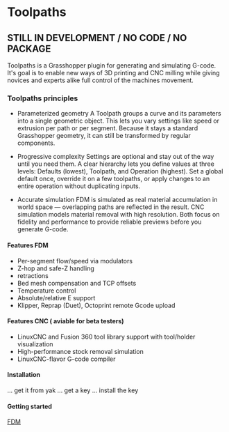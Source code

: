 # Toolpaths

## STILL IN DEVELOPMENT / NO CODE / NO PACKAGE

Toolpaths is a Grasshopper plugin for generating and simulating G-code. It's goal is to enable new ways of 3D printing and CNC milling while giving novices and experts alike  full control of the machines movement.



### Toolpaths principles

- Parameterized geometry
  A Toolpath groups a curve and its parameters into a single geometric object. This lets you vary settings like speed or extrusion per path or per segment. Because it stays a standard Grasshopper geometry, it can still be transformed by regular components.

- Progressive complexity
  Settings are optional and stay out of the way until you need them. A clear hierarchy lets you define values at three levels: Defaults (lowest), Toolpath, and Operation (highest). Set a global default once, override it on a few toolpaths, or apply changes to an entire operation without duplicating inputs.

- Accurate simulation
  FDM is simulated as real material accumulation in world space — overlapping paths are reflected in the result. CNC simulation models material removal with high resolution. Both focus on fidelity and performance to provide reliable previews before you generate G-code.

#### Features FDM

- Per-segment flow/speed via modulators
- Z-hop and safe-Z handling
- retractions
- Bed mesh compensation and TCP offsets
- Temperature control 
- Absolute/relative E support
- Klipper, Reprap (Duet), Octoprint remote Gcode upload

#### Features CNC ( aviable for beta testers)

- LinuxCNC and Fusion 360 tool library support with tool/holder visualization
- High-performance stock removal simulation
- LinuxCNC-flavor G-code compiler


#### Installation 

...  get it from yak 
...  get a key 
...  install the key 

#### Getting started

[FDM](Docs/FDM_Overview.md)